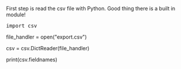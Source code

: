 First step is read the csv file with Python. Good thing there is a built in module!

<pre class="file" data-filename="app.py" data-target="clipboard">
import csv
</pre>




file_handler = open("export.csv")

csv = csv.DictReader(file_handler)



print(csv.fieldnames)